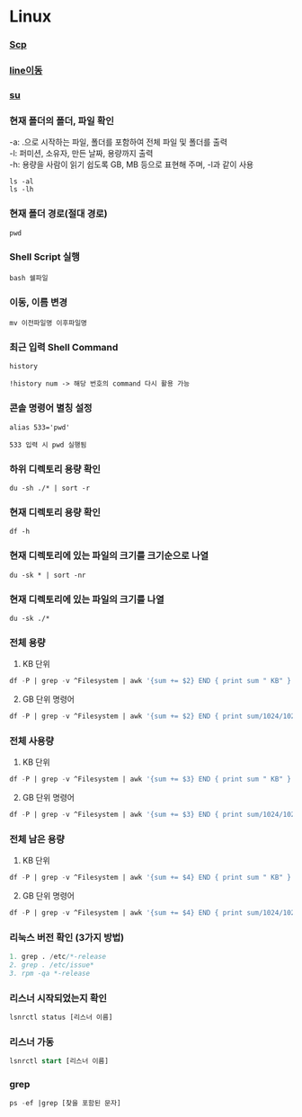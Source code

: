 Linux
===
### [Scp](./Scp/README.md)
### [line이동](./line이동/README.md)
### [su](./su/README.md)

### 현재 폴더의 폴더, 파일 확인
-a: .으로 시작하는 파일, 폴더를 포함하여 전체 파일 및 폴더를 출력   
-l: 퍼미션, 소유자, 만든 날짜, 용량까지 출력   
-h: 용량을 사람이 읽기 쉽도록 GB, MB 등으로 표현해 주며, -l과 같이 사용
```shell
ls -al
ls -lh
```

### 현재 폴더 경로(절대 경로)
```shell
pwd
```

### Shell Script 실행
```shell
bash 쉘파일
```

### 이동, 이름 변경
```shell
mv 이전파일명 이후파일명
```

### 최근 입력 Shell Command
```shell
history

!history num -> 해당 번호의 command 다시 활용 가능
```

### 콘솔 명령어 별칭 설정
```shell
alias 533='pwd'

533 입력 시 pwd 실행됨
```

### 하위 디렉토리 용량 확인
```shell
du -sh ./* | sort -r
```

### 현재 디렉토리 용량 확인
```shell
df -h
```

### 현재 디렉토리에 있는 파일의 크기를 크기순으로 나열
```shell
du -sk * | sort -nr
```

### 현재 디렉토리에 있는 파일의 크기를 나열
```shell
du -sk ./*
```

### 전체 용량
1. KB 단위
```sql
df -P | grep -v ^Filesystem | awk '{sum += $2} END { print sum " KB" }'
```
2. GB 단위
명령어
```sql
df -P | grep -v ^Filesystem | awk '{sum += $2} END { print sum/1024/1024 " GB" }'
```

### 전체 사용량
1. KB 단위
```sql
df -P | grep -v ^Filesystem | awk '{sum += $3} END { print sum " KB" }'
```
2. GB 단위
명령어
```sql
df -P | grep -v ^Filesystem | awk '{sum += $3} END { print sum/1024/1024 " GB" }'
```

### 전체 남은 용량
1. KB 단위
```sql
df -P | grep -v ^Filesystem | awk '{sum += $4} END { print sum " KB" }'
```
2. GB 단위
명령어
```sql
df -P | grep -v ^Filesystem | awk '{sum += $4} END { print sum/1024/1024 " GB" }'
```

### 리눅스 버전 확인 (3가지 방법)
```sql
1. grep . /etc/*-release
2. grep . /etc/issue*
3. rpm -qa *-release
```

### 리스너 시작되었는지 확인
```sql
lsnrctl status [리스너 이름]
```

### 리스너 가동
```sql
lsnrctl start [리스너 이름]
```

### grep
```sql
ps -ef |grep [찾을 포함된 문자]
```
